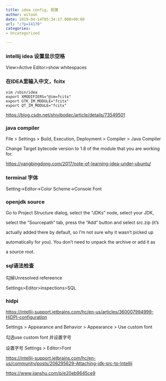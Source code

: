 ```yaml
---
title: idea config, 配置
author: wiloon
date: 2019-04-14T05:34:17.000+00:00
url: "/?p=14170"
categories:
- Uncategorized

---
```

### intellij idea 设置显示空格

View>Active Editor>show whitespaces

### 在IDEA里输入中文，fcitx

    vim /sbin/idea
    export XMODIFIERS="@im=fcitx"
    export GTK_IM_MODULE="fcitx"
    export QT_IM_MODULE="fcitx"

https://blog.csdn.net/shiyibodec/article/details/73549501

### java compiler

File > Settings > Build, Execution, Deployment > Compiler > Java Compiler

Change Target bytecode version to 1.8 of the module that you are working for.

https://yangbingdong.com/2017/note-of-learning-idea-under-ubuntu/

### terminal 字体

Setting->Editor->Color Scheme->Console Font

### openjdk source

Go to Project Structure dialog, select the “JDKs” node, select your JDK,

select the “Sourcepath” tab, press the “Add” button and select src.zip (it’s

actually added there by default, so I’m not sure why it wasn’t picked up

automatically for you). You don’t need to unpack the archive or add it as

a source root.

### sql语法检查

勾掉Unresolved refereence

Settings>Editor>inspections>SQL

### hidpi

https://intellij-support.jetbrains.com/hc/en-us/articles/360007994999-HiDPI-configuration

Settings > Appearance and Behavior > Appearance > Use custom font

勾选use custom font 并设置字号

设置字号 Settings > Editor>Font

https://intellij-support.jetbrains.com/hc/en-us/community/posts/206295629-Attaching-jdk-src-to-Intellij

https://www.jianshu.com/p/e20eb9645ce9